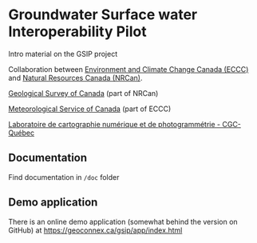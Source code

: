 # Groundwater Surface water Interoperability Pilot

Intro material on the GSIP project

Collaboration between [Environment and Climate Change Canada (ECCC)](https://www.ec.gc.ca) and [Natural Resources Canada (NRCan)](http://www.nrcan.gc.ca/).

[Geological Survey of Canada](http://www.nrcan.gc.ca/earth-sciences/science/geology/gsc/17100) (part of NRCan)

[Meteorological Service of Canada](https://www.canada.ca/en/services/environment/weather.html) (part of ECCC)

[Laboratoire de cartographie numérique et de photogrammétrie - CGC-Québec](http://cgq-qgc.ca/en/facilities#LCNP)

## Documentation

Find documentation in `/doc` folder

## Demo application

There is an online demo application (somewhat behind the version on GitHub) at https://geoconnex.ca/gsip/app/index.html
